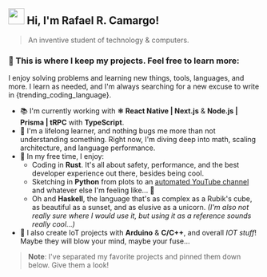 ## <img src="https://media.giphy.com/media/hvRJCLFzcasrR4ia7z/giphy.gif" width="32px"> Hi, I'm Rafael R. Camargo!

> An inventive student of technology & computers.

### 📝 This is where I keep my projects. Feel free to learn more:

I enjoy solving problems and learning new things, tools, languages, and more. I learn as needed, and I'm always searching for a new excuse to write in {trending_coding_language}.

- 📚 I'm currently working with **⚛ React Native | Next.js** & **Node.js | Prisma | tRPC** with **TypeScript**.
- 🌱 I'm a lifelong learner, and nothing bugs me more than not understanding something. Right now, I'm diving deep into math, scaling architecture, and language performance.
- 🎉 In my free time, I enjoy:
  - Coding in **Rust**. It's all about safety, performance, and the best developer experience out there, besides being cool.
  - Sketching in **Python** from plots to an [automated YouTube channel](https://www.youtube.com/@trendinggoesbrrr) and whatever else I'm feeling like... 👀
  - Oh and **Haskell**, the language that's as complex as a Rubik's cube, as beautiful as a sunset, and as elusive as a unicorn. _(I'm also not really sure where I would use it, but using it as a reference sounds really cool...)_
- 💬 I also create IoT projects with **Arduino** & **C/C++**, and overall *IOT stuff*! Maybe they will blow your mind, maybe your fuse...

> **Note**: I've separated my favorite projects and pinned them down below. Give them a look!
